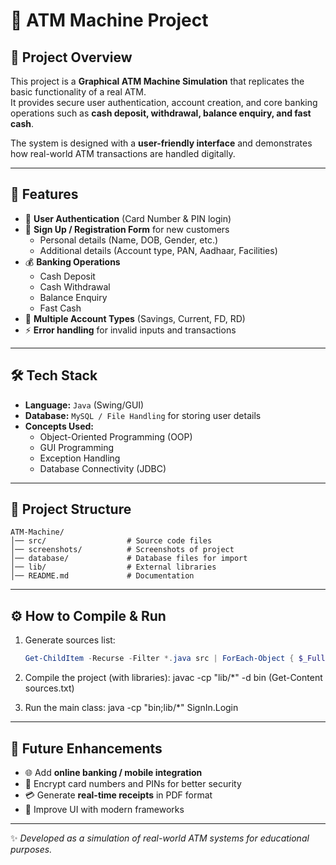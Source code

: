 # 🏧 ATM Machine Project  

## 📌 Project Overview  
This project is a **Graphical ATM Machine Simulation** that replicates the basic functionality of a real ATM.  
It provides secure user authentication, account creation, and core banking operations such as **cash deposit, withdrawal, balance enquiry, and fast cash**.  

The system is designed with a **user-friendly interface** and demonstrates how real-world ATM transactions are handled digitally.  

---

## 🚀 Features  
- 🔑 **User Authentication** (Card Number & PIN login)  
- 📝 **Sign Up / Registration Form** for new customers  
  - Personal details (Name, DOB, Gender, etc.)  
  - Additional details (Account type, PAN, Aadhaar, Facilities)  
- 💰 **Banking Operations**  
  - Cash Deposit  
  - Cash Withdrawal  
  - Balance Enquiry  
  - Fast Cash  
- 🏦 **Multiple Account Types** (Savings, Current, FD, RD)  
- ⚡ **Error handling** for invalid inputs and transactions  

---

## 🛠️ Tech Stack  
- **Language:** `Java` (Swing/GUI)  
- **Database:** `MySQL / File Handling` for storing user details  
- **Concepts Used:**  
  - Object-Oriented Programming (OOP)  
  - GUI Programming  
  - Exception Handling  
  - Database Connectivity (JDBC)  

---

## 📂 Project Structure  
```
ATM-Machine/
│── src/                  # Source code files
│── screenshots/          # Screenshots of project
│── database/             # Database files for import
│── lib/                  # External libraries
│── README.md             # Documentation
```

---

## ⚙️ How to Compile & Run  

1. Generate sources list:  
    ```powershell
    Get-ChildItem -Recurse -Filter *.java src | ForEach-Object { $_FullName } > sources.txt

2. Compile the project (with libraries):
    javac -cp "lib/*" -d bin (Get-Content sources.txt)

3. Run the main class:
    java -cp "bin;lib/*" SignIn.Login

---

## 🎯 Future Enhancements  
- 🌐 Add **online banking / mobile integration**  
- 🔐 Encrypt card numbers and PINs for better security  
- 💳 Generate **real-time receipts** in PDF format  
- 🎨 Improve UI with modern frameworks  
 

---

✨ *Developed as a simulation of real-world ATM systems for educational purposes.*  
